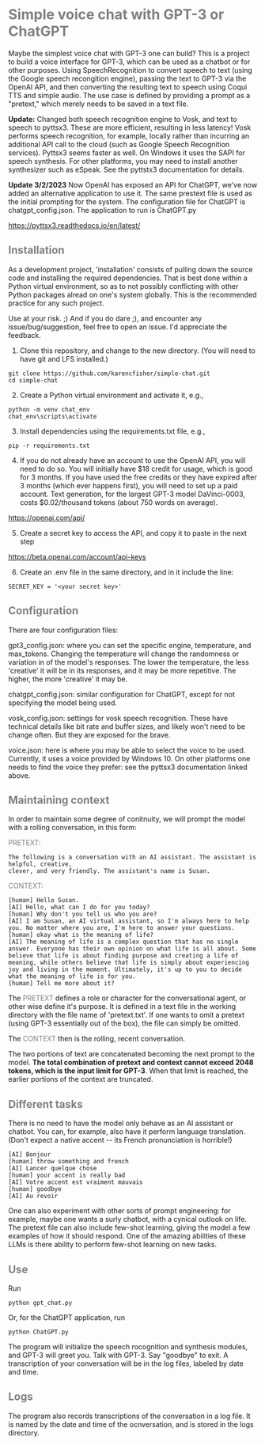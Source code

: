 <span style="color: gray">
<h1>Simple voice chat with GPT-3 or ChatGPT</h1>
</span>

Maybe the simplest voice chat with GPT-3 one can build? This is a project to build a voice interface for GPT-3, which can be used as a chatbot or for other purposes. Using SpeechRecognition to convert speech to text (using the Google speech recongition engine), passing the text to GPT-3 via the OpenAI API, and then converting the resulting text to speech using Coqui TTS and simple audio. The use case is defined by providing a prompt as a "pretext," which merely needs to be saved in a text file. 

<b>Update:</b> Changed both speech recognition engine to Vosk, and text to speech to pyttsx3. These are more efficient, resulting in less latency! Vosk performs
speech recognition, for example, locally rather than incurring an additional API call to the cloud (such as Google Speech Recognition services). Pyttsx3 seems
faster as well. On Windows it uses the SAPI for speech synthesis. For other platforms, you may need to install another synthesizer such as eSpeak. See the pyttstx3
documentation for details.

<b>Update 3/2/2023</b> Now OpenAI has exposed an API for ChatGPT, we've now added an alternative application
to use it. The same prestext file is used as the initial prompting for the system. The configuration
file for ChatGPT is chatgpt_config.json. The application to run is ChatGPT.py

https://pyttsx3.readthedocs.io/en/latest/


<span style="color: gray">
<h2>Installation</h2>
</span>

As a development project, 'installation' consists of pulling down the source code and installing the required dependencies. That is best done within a Python virtual
environment, so as to not possibly conflicting with other Python packages alread on one's system globally. This is the recommended practice for any such
project.

Use at your risk. ;) And if you do dare ;), and encounter any issue/bug/suggestion, feel free to open an issue. I'd appreciate the feedback.

1) Clone this repository, and change to the new directory. (You will need to have git and LFS installed.)

```
git clone https://github.com/karencfisher/simple-chat.git
cd simple-chat
```

2) Create a Python virtual environment and activate it, e.g., 

```
python -m venv chat_env
chat_env\scripts\activate
```

3) Install dependencies using the requirements.txt file, e.g.,

```
pip -r requirements.txt
```

4) If you do not already have an account to use the OpenAI API, you will need to do so. You 
will initially have $18 credit for usage, which is good for 3 months. If you have used the
free credits or they have expired after 3 months (which ever happens first), you will need to 
set up a paid account. Text generation, for the largest GPT-3 model DaVinci-0003,
costs $0.02/thousand tokens (about 750 words on average).

https://openai.com/api/

5) Create a secret key to access the API, and copy it to paste in the next step

https://beta.openai.com/account/api-keys

6) Create an .env file in the same directory, and in it include the line:

```
SECRET_KEY = '<your secret key>'
```

<span style="color: gray">
<h2>Configuration</h2>
</span>

There are four configuration files:

gpt3_config.json: where you can set the specific engine, temperature, and max_tokens. Changing the temperature will change the
randomness or variation in of the model's responses. The lower the temperature, the less 'creative' it will be in its responses, 
and it may be more repetitive. The higher, the more 'creative' it may be.

chatgpt_config.json:
similar configuration for ChatGPT, except for not specifying the model being used.

vosk_config.json: settings for vosk speech recognition. These have technical details like bit rate and buffer sizes, and likely
won't need to be change often. But they are exposed for the brave.

voice.json: here is where you may be able to select the voice to be used. Currently, it uses 
a voice provided by Windows 10. On other platforms one needs to find the voice they
prefer: see the pyttsx3 documentation linked above.

<span style="color: gray">
<h2>Maintaining context</h2>
</span>

In order to maintain some degree of conitnuity, we will prompt the model with a
rolling conversation, in this form:

<span style="color: gray">
PRETEXT:
</span>

```
The following is a conversation with an AI assistant. The assistant is helpful, creative, 
clever, and very friendly. The assistant's name is Susan.
```

<span style="color: gray">
CONTEXT:
</span>

```
[human] Hello Susan.  
[AI] Hello, what can I do for you today?  
[human] Why don't you tell us who you are?  
[AI] I am Susan, an AI virtual assistant, so I'm always here to help you. No matter where you are, I'm here to answer your questions.  
[human] okay what is the meaning of life?  
[AI] The meaning of life is a complex question that has no single answer. Everyone has their own opinion on what life is all about. Some believe that life is about finding purpose and creating a life of meaning, while others believe that life is simply about experiencing joy and living in the moment. Ultimately, it's up to you to decide what the meaning of life is for you.
[human] Tell me more about it?
```

The <span style="color: gray">PRETEXT</span> defines a role or character for the conversational agent, or other
wise define it's purpose. It is defined in a text file in the working directory with the file name of 'pretext.txt'. If one wants to omit a pretext (using GPT-3 essentially out of the box), the file can simply be omitted.

The <span style="color: gray">CONTEXT</span> then is the rolling, recent conversation. 

The two portions of text are concatenated becoming the next prompt to the model.
<b>The total combination of pretext and context cannot exceed 2048 tokens, which is the input limit for
GPT-3</b>. When that limit is reached, the earlier portions of the context are truncated.<br>

<span style="color: gray">
<h2>Different tasks</h2>
</span>

There is no need to have the model only behave as an AI assistant or chatbot. You can, for example, also have it perform language translation. (Don't
expect a native accent -- its French pronunciation is horrible!)

```
[AI] Bonjour
[human] throw something and french
[AI] Lancer quelque chose
[human] your accent is really bad
[AI] Votre accent est vraiment mauvais
[human] goodbye
[AI] Au revoir
```

One can also
experiment with other sorts of prompt engineering: for example, maybe one wants a surly chatbot, with a cynical outlook on life. The pretext file can
also include few-shot learning, giving the model a few examples of how it should respond. One of the amazing abilities of these LLMs is there ability
to perform few-shot learning on new tasks.
        
<span style="color: gray">
<h2>Use</h2>
</span>

Run

```
python gpt_chat.py
```

Or, for the ChatGPT application, run

```
python ChatGPT.py
```

The program will initialize the speech rocognition and synthesis modules, and GPT-3 will greet you. Talk with GPT-3. Say "goodbye" to exit.
A transcription of your conversation will be in the log files, labeled by date and time.


<span style="color: gray">
<h2>Logs</h2>
</span>

The program also records transcriptions of the conversation in a log file. It is named by the date and time
of the ocnversation, and is stored in the logs directory.
